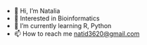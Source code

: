 - 👋 Hi, I’m Natalia 
- 👀 Interested in Bioinformatics
- 🌱 I’m currently learning R, Python
- 📫 How to reach me natid3620@gmail.com

<!---
dziczek666/dziczek666 is a ✨ special ✨ repository because its `README.md` (this file) appears on your GitHub profile.
You can click the Preview link to take a look at your changes.
--->
